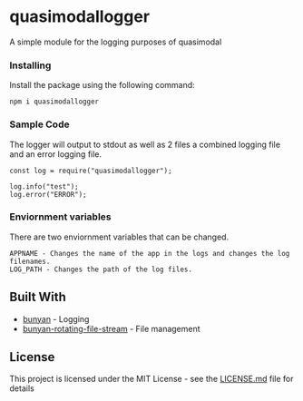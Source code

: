 # quasimodallogger

A simple module for the logging purposes of quasimodal

### Installing

Install the package using the following command:
```
npm i quasimodallogger
```

### Sample Code

The logger will output to stdout as well as 2 files a combined logging file and an error logging file.
```
const log = require("quasimodallogger");

log.info("test");
log.error("ERROR");
```

### Enviornment variables

There are two enviornment variables that can be changed.

```
APPNAME - Changes the name of the app in the logs and changes the log filenames.
LOG_PATH - Changes the path of the log files.
```

## Built With

* [bunyan](https://github.com/trentm/node-bunyan) - Logging
* [bunyan-rotating-file-stream](https://www.npmjs.com/package/bunyan-rotating-file-stream) - File management

## License

This project is licensed under the MIT License - see the [LICENSE.md](LICENSE.md) file for details